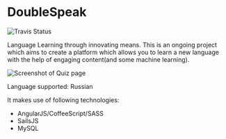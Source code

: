 DoubleSpeak 
===========

![Travis Status](https://travis-ci.org/designeer/doublespeak.svg?branch=master)

Language Learning through innovating means. This is an ongoing project which aims to create a platform which allows you to learn a new language with the help of engaging content(and some machine learning).

![Screenshot of Quiz page](designeer.github.com/doublespeak/master/frontend/app/images/readme/screenshot-quiz.jpg)

Language supported: Russian

It makes use of following technologies:
* AngularJS/CoffeeScript/SASS
* SailsJS
* MySQL
